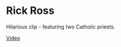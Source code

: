 # Rick Ross

Hilarious clip - featuring two Catholic priests.

[Video](https://vimeo.com/82985780)







